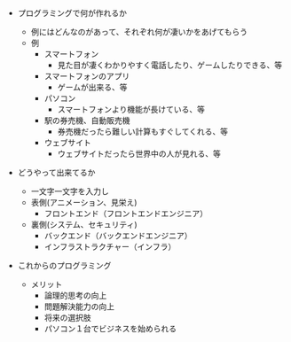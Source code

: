 * プログラミングで何が作れるか
	* 例にはどんなのがあって、それぞれ何が凄いかをあげてもらう
	* 例
		* スマートフォン
			* 見た目が凄くわかりやすく電話したり、ゲームしたりできる、等
		* スマートフォンのアプリ
			* ゲームが出来る、等
		* パソコン
			* スマートフォンより機能が長けている、等
		* 駅の券売機、自動販売機
			* 券売機だったら難しい計算もすぐしてくれる、等
		* ウェブサイト
			* ウェブサイトだったら世界中の人が見れる、等

* どうやって出来てるか
	* 一文字一文字を入力し
	* 表側(アニメーション、見栄え)
		* フロントエンド（フロントエンドエンジニア）
	* 裏側(システム、セキュリティ)
		* バックエンド（バックエンドエンジニア）
		* インフラストラクチャー（インフラ）

* これからのプログラミング
	* メリット
		* 論理的思考の向上
		* 問題解決能力の向上
		* 将来の選択肢
		* パソコン１台でビジネスを始められる
